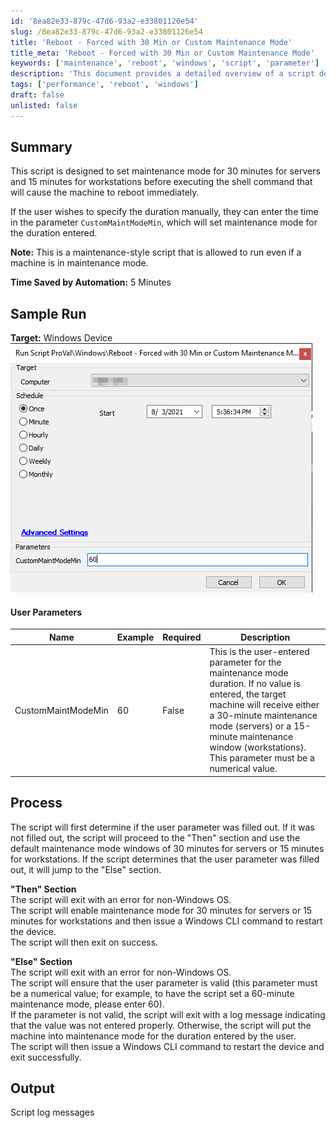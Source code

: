 ```yaml
---
id: '8ea82e33-879c-47d6-93a2-e33801126e54'
slug: /8ea82e33-879c-47d6-93a2-e33801126e54
title: 'Reboot - Forced with 30 Min or Custom Maintenance Mode'
title_meta: 'Reboot - Forced with 30 Min or Custom Maintenance Mode'
keywords: ['maintenance', 'reboot', 'windows', 'script', 'parameter']
description: 'This document provides a detailed overview of a script designed to set maintenance mode for servers and workstations before initiating an immediate reboot. Users can customize the duration of maintenance mode, and the script ensures proper handling of parameters and conditions for execution.'
tags: ['performance', 'reboot', 'windows']
draft: false
unlisted: false
---
```


## Summary

This script is designed to set maintenance mode for 30 minutes for servers and 15 minutes for workstations before executing the shell command that will cause the machine to reboot immediately.

If the user wishes to specify the duration manually, they can enter the time in the parameter `CustomMaintModeMin`, which will set maintenance mode for the duration entered.

**Note:** This is a maintenance-style script that is allowed to run even if a machine is in maintenance mode.

**Time Saved by Automation:** 5 Minutes

## Sample Run

**Target:** Windows Device  
![Sample Run Image](../../../static/img/docs/8ea82e33-879c-47d6-93a2-e33801126e54/image_1.png)

#### User Parameters

| Name                  | Example | Required | Description                                                                                                                                                                                                                          |
|-----------------------|---------|----------|--------------------------------------------------------------------------------------------------------------------------------------------------------------------------------------------------------------------------------------|
| CustomMaintModeMin    | 60      | False    | This is the user-entered parameter for the maintenance mode duration. If no value is entered, the target machine will receive either a 30-minute maintenance mode (servers) or a 15-minute maintenance window (workstations). This parameter must be a numerical value. |

## Process

The script will first determine if the user parameter was filled out. If it was not filled out, the script will proceed to the "Then" section and use the default maintenance mode windows of 30 minutes for servers or 15 minutes for workstations. If the script determines that the user parameter was filled out, it will jump to the "Else" section.

**"Then" Section**  
The script will exit with an error for non-Windows OS.  
The script will enable maintenance mode for 30 minutes for servers or 15 minutes for workstations and then issue a Windows CLI command to restart the device.  
The script will then exit on success.

**"Else" Section**  
The script will exit with an error for non-Windows OS.  
The script will ensure that the user parameter is valid (this parameter must be a numerical value; for example, to have the script set a 60-minute maintenance mode, please enter 60).  
If the parameter is not valid, the script will exit with a log message indicating that the value was not entered properly. Otherwise, the script will put the machine into maintenance mode for the duration entered by the user.  
The script will then issue a Windows CLI command to restart the device and exit successfully.

## Output

Script log messages

